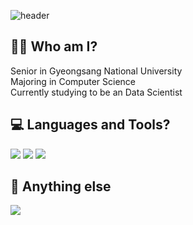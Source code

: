 ![header](https://capsule-render.vercel.app/api?type=soft&color=6799FF&height=100&section=header&text=Hi,%20there!&nbsp;I'm%20Byeong%20Hyeon%20Han&fontColor=FFFFFF&fontSize=25)

<h2>🤷‍♂️ Who am I?</h3>      
<p>
Senior in Gyeongsang National University
<br/>Majoring in Computer Science
<br/>Currently studying to be an Data Scientist
</p>

<h2>💻 Languages and Tools?</h3>
<p>
<img src="https://img.shields.io/badge/Python-yellow?style=flat-square&logo=Python&logoColor=white"/></a>
<img src="https://img.shields.io/badge/Java-orange?style=flat-square&logo=Java&logoColor=white"/></a>
<img src="https://img.shields.io/badge/R-blue?style=flat-square&logo=R&logoColor=white"/></a>
</p>

<h2>🔎 Anything else</h3>
<div>
<img src="https://github-readme-stats.vercel.app/api?username=estar0808&show_icons=true&bg_color=FFFFFF&title_color=6799FF&text_color=000000&icon_color=6799FF"/>
</div>
